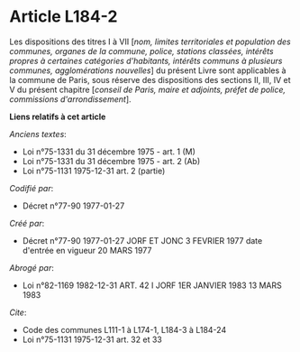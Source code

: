 # Article L184-2

Les dispositions des titres I à VII [*nom, limites territoriales et population des communes, organes de la commune, police,
stations classées, intérêts propres à certaines catégories d'habitants, intérêts communs à plusieurs communes, agglomérations
nouvelles*] du présent Livre sont applicables à la commune de Paris, sous réserve des dispositions des sections II, III, IV
et V du présent chapitre [*conseil de Paris, maire et adjoints, préfet de police, commissions d'arrondissement*].

**Liens relatifs à cet article**

_Anciens textes_:

  - Loi n°75-1331 du 31 décembre 1975 - art. 1 (M)
  - Loi n°75-1331 du 31 décembre 1975 - art. 2 (Ab)
  - Loi n°75-1131 1975-12-31 art. 2 (partie)

_Codifié par_:

  - Décret n°77-90 1977-01-27

_Créé par_:

  - Décret n°77-90 1977-01-27 JORF ET JONC 3 FEVRIER 1977 date d'entrée en vigueur 20 MARS 1977

_Abrogé par_:

  - Loi n°82-1169 1982-12-31 ART. 42 I JORF 1ER JANVIER 1983 13 MARS 1983

_Cite_:

  - Code des communes L111-1 à L174-1, L184-3 à L184-24
  - Loi n°75-1131 1975-12-31 art. 32 et 33
